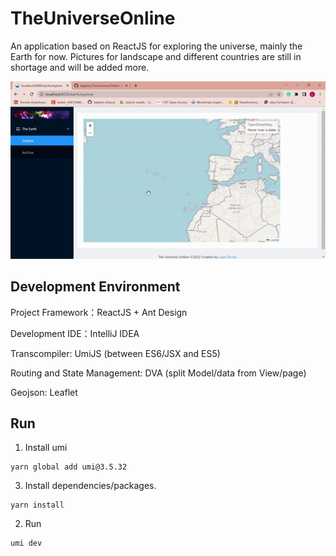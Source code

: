 # TheUniverseOnline
An application based on ReactJS for exploring the universe, mainly the Earth for now. Pictures for landscape and different countries are still in shortage and will be added more.

<center>
  <img src="demos/demo.gif" width="600"/>
</center>

## Development Environment
Project Framework：ReactJS + Ant Design

Development IDE：IntelliJ IDEA

Transcompiler: UmiJS (between ES6/JSX and ES5)

Routing and State Management: DVA (split Model/data from View/page)

Geojson: Leaflet

## Run

1. Install umi
```
yarn global add umi@3.5.32
```

3. Install dependencies/packages.
```
yarn install
```

2. Run
```
umi dev
```
